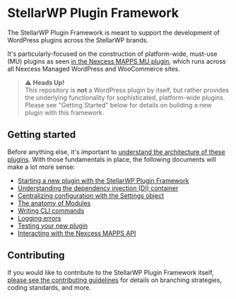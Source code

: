 # StellarWP Plugin Framework

The StellarWP Plugin Framework is meant to support the development of WordPress plugins across the StellarWP brands.

It's particularly-focused on the construction of platform-wide, must-use (MU) plugins as seen [in the Nexcess MAPPS MU plugin](https://github.com/liquidweb/nexcess-mapps), which runs across all Nexcess Managed WordPress and WooCommerce sites.

> ⚠️  **Heads Up!**<br>This repository is **not** a WordPress plugin by itself, but rather provides the underlying functionality for sophisticated, platform-wide plugins. Please see "Getting Started" below for details on building a new plugin with this framework.

## Getting started

Before anything else, it's important to [understand the architecture of these plugins](docs/architecture.md). With those fundamentals in place, the following documents will make a lot more sense:

* [Starting a new plugin with the StellarWP Plugin Framework](docs/scaffold-plugin.md)
* [Understanding the dependency injection (DI) container](docs/container.md)
* [Centralizing configuration with the Settings object](docs/settings.md)
* [The anatomy of Modules](docs/modules.md)
* [Writing CLI commands](docs/commands.md)
* [Logging errors](docs/logging.md)
* [Testing your new plugin](docs/testing.md)
* [Interacting with the Nexcess MAPPS API](docs/mapps-api.md)

## Contributing

If you would like to contribute to the StellarWP Plugin Framework itself, [please see the contributing guidelines](docs/contributing.md) for details on branching strategies, coding standards, and more.
